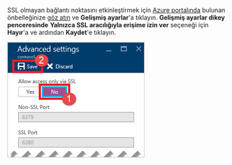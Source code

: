 SSL olmayan bağlantı noktasını etkinleştirmek için [Azure portalında](https://portal.azure.com) bulunan önbelleğinize [göz atın](../articles/redis-cache/cache-configure.md#configure-redis-cache-settings) ve **Gelişmiş ayarlar**'a tıklayın. **Gelişmiş ayarlar dikey penceresinde** **Yalnızca SSL aracılığıyla erişime izin ver** seçeneği için **Hayır**'a ve ardından **Kaydet**'e tıklayın.

![Redis Cache ayarları](media/redis-cache-non-ssl-port/redis-cache-non-ssl-port.png)

